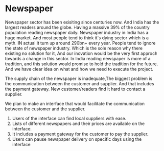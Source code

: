 # Newspaper
Newspaper sector has been exisiting since centuries now. And India has the largest readers around the globe. Having a massive 39% of the country population 
reading newspaper daily.
Newspaper industry in India has a huge market. And most people tend to think it's dying sector which is a myth. IN actual it turn up around 290bn+ every year.
People tend to ignore the state of newspaper industry. Which is the sole reason why there existing no solution for it, And our inovation would be the very first approch towards a change in this sector.
In India reading newspaper is more of a tradition, and this solution would promise to hold the tradition for the future. And we have clear idea on what and how we need to execute the project.

The supply chain of the newspaper is inadequate,The biggest problem is the communication between the customer and supplier.
And that includes the payment gateway.
New customer/readers find it hard to contact a supplier.

We plan to make an interface that would facilitate the communication between the customer and the supplier.
1. Users of the interface can find local suppliers with ease.
2. Lists of different newspapers and their prices are available on the interface.
3. It includes a payment gateway for the customer to pay the supplier.
4. Users can pause newspaper delivery on specific days using the interface
